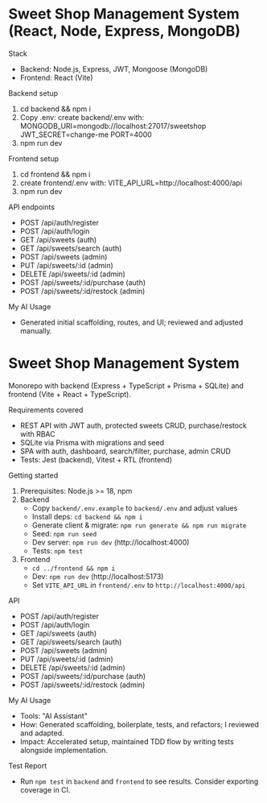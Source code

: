Sweet Shop Management System (React, Node, Express, MongoDB)
===========================================================

Stack
- Backend: Node.js, Express, JWT, Mongoose (MongoDB)
- Frontend: React (Vite)

Backend setup
1) cd backend && npm i
2) Copy .env: create backend/.env with:
   MONGODB_URI=mongodb://localhost:27017/sweetshop
   JWT_SECRET=change-me
   PORT=4000
3) npm run dev

Frontend setup
1) cd frontend && npm i
2) create frontend/.env with:
   VITE_API_URL=http://localhost:4000/api
3) npm run dev

API endpoints
- POST /api/auth/register
- POST /api/auth/login
- GET /api/sweets (auth)
- GET /api/sweets/search (auth)
- POST /api/sweets (admin)
- PUT /api/sweets/:id (admin)
- DELETE /api/sweets/:id (admin)
- POST /api/sweets/:id/purchase (auth)
- POST /api/sweets/:id/restock (admin)

My AI Usage
- Generated initial scaffolding, routes, and UI; reviewed and adjusted manually.

Sweet Shop Management System
============================

Monorepo with backend (Express + TypeScript + Prisma + SQLite) and frontend (Vite + React + TypeScript).

Requirements covered
- REST API with JWT auth, protected sweets CRUD, purchase/restock with RBAC
- SQLite via Prisma with migrations and seed
- SPA with auth, dashboard, search/filter, purchase, admin CRUD
- Tests: Jest (backend), Vitest + RTL (frontend)

Getting started
1. Prerequisites: Node.js >= 18, npm
2. Backend
   - Copy `backend/.env.example` to `backend/.env` and adjust values
   - Install deps: `cd backend && npm i`
   - Generate client & migrate: `npm run generate && npm run migrate`
   - Seed: `npm run seed`
   - Dev server: `npm run dev` (http://localhost:4000)
   - Tests: `npm test`
3. Frontend
   - `cd ../frontend && npm i`
   - Dev: `npm run dev` (http://localhost:5173)
   - Set `VITE_API_URL` in `frontend/.env` to `http://localhost:4000/api`

API
- POST /api/auth/register
- POST /api/auth/login
- GET /api/sweets (auth)
- GET /api/sweets/search (auth)
- POST /api/sweets (admin)
- PUT /api/sweets/:id (admin)
- DELETE /api/sweets/:id (admin)
- POST /api/sweets/:id/purchase (auth)
- POST /api/sweets/:id/restock (admin)

My AI Usage
- Tools: "AI Assistant"
- How: Generated scaffolding, boilerplate, tests, and refactors; I reviewed and adapted.
- Impact: Accelerated setup, maintained TDD flow by writing tests alongside implementation.

Test Report
- Run `npm test` in `backend` and `frontend` to see results. Consider exporting coverage in CI.


